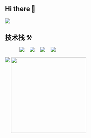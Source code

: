 ## Hi there 👋

<a href="https://github.com/AZCodingAccount" target="_blank"><img  align=center src="https://img.shields.io/badge/掘金-博客-%231677ff?style=flat"/></a>

## 技术栈 ⚒️

<p align="left"> 
      &emsp;&emsp;&emsp;
      <!-- 前端 -->
      <a href=""><img src="https://img.shields.io/badge/Vue.js-35495e.svg?style=flat-square&logo=vue.js&logoColor=4FC08D" ></a>&emsp;
      <a href=""><img src="https://img.shields.io/badge/React-20232a.svg?style=flat-square&logo=react&logoColor=61DAFB" ></a>&emsp;
      <a href=""><img src="https://img.shields.io/badge/TypeScript-007ACC.svg?style=flat-square&logo=typescript&logoColor=white" ></a>&emsp;
      <a href=""><img src="https://img.shields.io/badge/nestjs-svg%3Flogo%3Dnestjs%26logoColor%3D%23C21325" ></a>
     
</p>

<img   align="left" src="https://github-readme-stats.vercel.app/api?username=SouthernPenguin&locale=cn&line_height=33&show_icons=true&hide=&theme=&rank_icon=default"/>
<img   height="244px" align="left" src="https://github-readme-stats.vercel.app/api/top-langs/?username=SouthernPenguin&locale=cn&line_height=33&theme=&langs_count=5&layout=compact"/>

 

